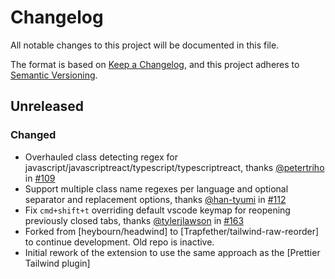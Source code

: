 # Changelog

All notable changes to this project will be documented in this file.

The format is based on [Keep a Changelog](https://keepachangelog.com/en/1.0.0/),
and this project adheres to [Semantic Versioning](https://semver.org/spec/v2.0.0.html).

## Unreleased 

### Changed

* Overhauled class detecting regex for javascript/javascriptreact/typescript/typescriptreact, thanks [@petertriho](https://github.com/petertriho) in [#109](https://github.com/heybourn/headwind/pull/109)
* Support multiple class name regexes per language and optional separator and replacement options, thanks [@han-tyumi](https://github.com/han-tyumi) in [#112](https://github.com/heybourn/headwind/pull/112)
* Fix `cmd+shift+t` overriding default vscode keymap for reopening previously closed tabs, thanks [@tylerjlawson](https://github.com/tylerjlawson) in [#163](https://github.com/heybourn/headwind/pull/163)
* Forked from [heybourn/headwind] to [Trapfether/tailwind-raw-reorder] to continue development. Old repo is inactive.
* Initial rework of the extension to use the same approach as the [Prettier Tailwind plugin]
